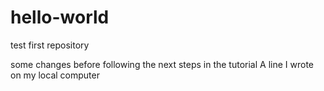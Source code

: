 # hello-world
test first repository

some changes before following the next steps in the tutorial
A line I wrote on my local computer

